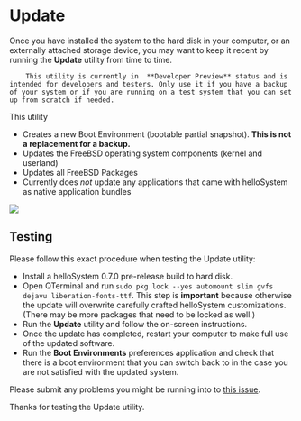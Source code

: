 # Update

Once you have installed the system to the hard disk in your computer, or an externally attached storage device, you may want to keep it recent by running the __Update__ utility from time to time.

``` .. note::
    This utility is currently in  **Developer Preview** status and is intended for developers and testers. Only use it if you have a backup of your system or if you are running on a test system that you can set up from scratch if needed.
```

This utility
* Creates a new Boot Environment (bootable partial snapshot). __This is not a replacement for a backup.__
* Updates the FreeBSD operating system components (kernel and userland)
* Updates all FreeBSD Packages
* Currently does _not_ update any applications that came with helloSystem as native application bundles

![](https://user-images.githubusercontent.com/2480569/137626617-ffa339e5-5633-4fa4-84a5-9dd9c7f4b966.png)

## Testing 

Please follow this exact procedure when testing the Update utility:

* Install a helloSystem 0.7.0 pre-release build to hard disk.
* Open QTerminal and run `sudo pkg lock --yes automount slim gvfs dejavu liberation-fonts-ttf`. This step is __important__ because otherwise the update will overwrite carefully crafted helloSystem customizations. (There may be more packages that need to be locked as well.)
* Run the __Update__ utility and follow the on-screen instructions.
* Once the update has completed, restart your computer to make full use of the updated software.
* Run the __Boot Environments__ preferences application and check that there is a boot environment that you can switch back to in the case you are not satisfied with the updated system. 

Please submit any problems you might be running into to [this issue](https://github.com/helloSystem/Utilities/issues/33).

Thanks for testing the Update utility.
